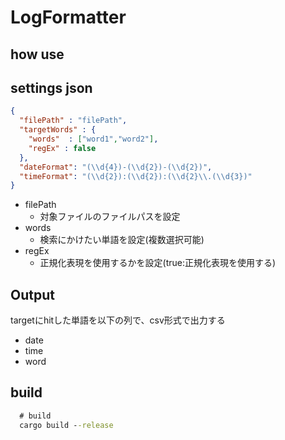 # LogFormatter

## how use


## settings json

```json
{
  "filePath" : "filePath",
  "targetWords" : {
    "words"  : ["word1","word2"],
    "regEx" : false
  },
  "dateFormat": "(\\d{4})-(\\d{2})-(\\d{2})",
  "timeFormat": "(\\d{2}):(\\d{2}):(\\d{2}\\.(\\d{3})"
}
```

- filePath
  - 対象ファイルのファイルパスを設定
- words
  - 検索にかけたい単語を設定(複数選択可能)
- regEx
  - 正規化表現を使用するかを設定(true:正規化表現を使用する)

## Output

targetにhitした単語を以下の列で、csv形式で出力する

- date
- time
- word

## build

```cmd
  # build
  cargo build --release
```